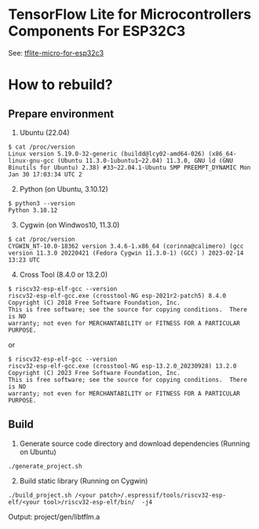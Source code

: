 # TensorFlow Lite for Microcontrollers Components For ESP32C3

See: [tflite-micro-for-esp32c3](https://github.com/huxiangjs/tflite-micro-for-esp32c3)

# How to rebuild?

## Prepare environment

1. Ubuntu (22.04)
```shell
$ cat /proc/version
Linux version 5.19.0-32-generic (buildd@lcy02-amd64-026) (x86_64-linux-gnu-gcc (Ubuntu 11.3.0-1ubuntu1~22.04) 11.3.0, GNU ld (GNU Binutils for Ubuntu) 2.38) #33~22.04.1-Ubuntu SMP PREEMPT_DYNAMIC Mon Jan 30 17:03:34 UTC 2
```

2. Python (on Ubuntu, 3.10.12)
```shell
$ python3 --version
Python 3.10.12
```

3. Cygwin (on Windwos10, 11.3.0)
```shell
$ cat /proc/version
CYGWIN_NT-10.0-18362 version 3.4.6-1.x86_64 (corinna@calimero) (gcc version 11.3.0 20220421 (Fedora Cygwin 11.3.0-1) (GCC) ) 2023-02-14 13:23 UTC
```

4. Cross Tool (8.4.0 or 13.2.0)
```shell
$ riscv32-esp-elf-gcc --version
riscv32-esp-elf-gcc.exe (crosstool-NG esp-2021r2-patch5) 8.4.0
Copyright (C) 2018 Free Software Foundation, Inc.
This is free software; see the source for copying conditions.  There is NO
warranty; not even for MERCHANTABILITY or FITNESS FOR A PARTICULAR PURPOSE.
```
or
```shell
$ riscv32-esp-elf-gcc --version
riscv32-esp-elf-gcc.exe (crosstool-NG esp-13.2.0_20230928) 13.2.0
Copyright (C) 2023 Free Software Foundation, Inc.
This is free software; see the source for copying conditions.  There is NO
warranty; not even for MERCHANTABILITY or FITNESS FOR A PARTICULAR PURPOSE.
```


## Build

1. Generate source code directory and download dependencies (Running on Ubuntu)
```shell
./generate_project.sh
```

2. Build static library (Running on Cygwin)
```shell
./build_project.sh /<your patch>/.espressif/tools/riscv32-esp-elf/<your tool>/riscv32-esp-elf/bin/  -j4
```

Output: project/gen/libtflm.a
